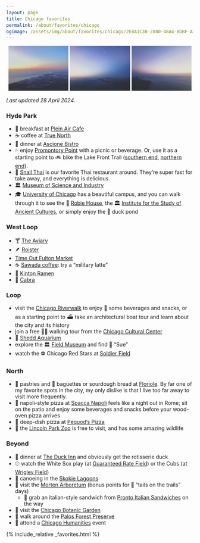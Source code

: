 ```yaml
---
layout: page
title: Chicago favorites
permalink: /about/favorites/chicago
ogimage: /assets/img/about/favorites/chicago/2E8A1C3B-2880-48A4-BDBF-A7F7585E06D1.jpeg
---
```

<div style="width: 100%;"><center>
  <img src="/assets/img/about/favorites/chicago/2E8A1C3B-2880-48A4-BDBF-A7F7585E06D1.jpeg" alt="Chicago sunrise approach, photo 1 of 3" style="width: 32%; max-width: 200px;" />
  <img src="/assets/img/about/favorites/chicago/A1BBA7DC-F575-4A43-BC43-F8E5479B7A77.jpeg" alt="Chicago sunrise approach, photo 2 of 3" style="width: 32%; max-width: 200px;" />
  <img src="/assets/img/about/favorites/chicago/D620F557-C41B-4EA5-BD86-7C3C52476BA6.jpeg" alt="Chicago sunrise approach, photo 3 of 3" style="width: 32%; max-width: 200px;" />
</center></div>

_Last updated 28 April 2024._

### Hyde Park
- 🥐 breakfast at [Plein Air Cafe](https://maps.apple.com/?address=5751%20S%20Woodlawn%20Ave,%20Chicago,%20IL%20%2060637,%20United%20States&auid=17317106175298295220&ll=41.790073,-87.595961&lsp=9902&q=Plein%20Air%20Cafe%20%26%20Eatery)
- ☕️ coffee at [True North](https://maps.apple.com/?address=1323%20E%2057th%20St,%20Chicago,%20IL%20%2060637,%20United%20States&auid=18285316051256051375&ll=41.791278,-87.593841&lsp=9902&q=TrueNorth%20Cafe%20Hyde%20Park)
- 🍝 dinner at [Ascione Bistro](https://maps.apple.com/?address=1500%20E%2055th%20St,%20Chicago,%20IL%20%2060615,%20United%20States&auid=10674875566085671605&ll=41.795348,-87.588721&lsp=9902&q=Ascione%20Bistro)
- 💦 enjoy [Promontory Point](https://maps.apple.com/?address=5491%20S.%20Jean-Baptiste%20Pointe%20DuSable%20Lake%20Shore%20Drive,%20Chicago,%20IL%2060615,%20United%20States&auid=3043761696410100050&ll=41.795928,-87.577525&lsp=9902&q=Promontory%20Point) with a picnic or beverage. Or, use it as a starting point to 🚲 bike the Lake Front Trail ([southern end](https://maps.apple.com/?address=Chicago,%20IL%2060611,%20United%20States&auid=4186466711766065665&ll=41.766320,-87.562720&lsp=9902&q=Lakefront%20Trail), [northern end](https://maps.apple.com/?address=Chicago,%20IL%2060611,%20United%20States&auid=7709229080613504211&ll=41.986591,-87.653997&lsp=9902&q=Lakefront%20Trail)).
- 🐌 [Snail Thai](https://maps.apple.com/?address=1649%20E%2055th%20St,%20Chicago,%20IL%2060615,%20United%20States&auid=465845548283048612&ll=41.795092,-87.584779&lsp=9902&q=The%20Snail%20Thai%20Cuisine) is our favorite Thai restaurant around. They’re super fast for take away, and everything is delicious.
- 🏛️ [Museum of Science and Industry](https://maps.apple.com/?address=5700%20S%20DuSable%20Lake%20Shore%20Drive,%20Chicago,%20IL%2060637,%20United%20States&auid=3147873044780092380&ll=41.790513,-87.582922&lsp=9902&q=Museum%20of%20Science%20and%20Industry,%20Chicago)
- 🎓 [University of Chicago](https://maps.apple.com/?address=5801%20S%20Ellis%20Ave,%20Chicago,%20IL%2060637,%20United%20States&auid=222360845964844126&ll=41.792103,-87.600220&lsp=9902&q=University%20of%20Chicago) has a beautiful campus, and you can walk through it to see the 📐 [Robie House](https://maps.apple.com/?address=5757%20S%20Woodlawn%20Ave,%20Chicago,%20IL%20%2060637,%20United%20States&auid=374072806549190790&ll=41.789811,-87.595928&lsp=9902&q=Frederick%20C.%20Robie%20House), the 🏛️ [Institute for the Study of Ancient Cultures](https://maps.apple.com/?address=1155%20E%2058th%20St,%20Chicago,%20IL%20%2060637,%20United%20States&auid=13845425828580820919&ll=41.789409,-87.597449&lsp=9902&q=Institute%20for%20the%20Study%20of%20Ancient%20Cultures), or simply enjoy the 🦆 duck pond

### West Loop
- 🍸 [The Aviary](https://maps.apple.com/?address=955%20W%20Fulton%20Market,%20Chicago,%20IL%20%2060607,%20United%20States&auid=7150727231679659581&ll=41.886482,-87.651982&lsp=9902&q=The%20Aviary)
- 🪶 [Roister](https://maps.apple.com/?address=951%20W%20Fulton%20Market,%20Chicago,%20IL%20%2060607,%20United%20States&auid=4409570904384129369&ll=41.886599,-87.651810&lsp=9902&q=Roister)
- [Time Out Fulton Market](https://maps.apple.com/?address=916%20W%20Fulton%20Market,%20Chicago,%20IL%2060607,%20United%20States&auid=15044358521693904204&ll=41.886920,-87.650530&lsp=9902&q=Time%20Out%20Market)
- ☕️ [Sawada coffee](https://maps.apple.com/?address=112%20N%20Green%20St,%20Chicago,%20IL%20%2060607,%20United%20States&auid=15228306671429377085&ll=41.883640,-87.648788&lsp=9902&q=Sawada%20Coffee): try a “military latte”
- 🍜 [Kinton Ramen](https://maps.apple.com/?address=163%20N%20Sangamon%20St,%20Chicago,%20IL%20%2060607,%20United%20States&auid=4906119005532631732&ll=41.884928,-87.650711&lsp=9902&q=Kinton%20Ramen)
- 🐐 [Cabra](https://maps.apple.com/?address=200%20N%20Green%20St,%20Chicago,%20IL%2060607,%20United%20States&auid=10449723616408104591&ll=41.885881,-87.649108&lsp=9902&q=Cabra)

### Loop
- visit the [Chicago Riverwalk](https://maps.apple.com/?address=2%20N%20La%20Salle%20St,%20Floor%202,%20Chicago,%20IL%2060602,%20United%20States&auid=17426554822183736752&ll=41.887272,-87.627236&lsp=9902&q=Chicago%20Riverwalk) to enjoy 🍷 some beverages and snacks, or as a starting point to ⛴️ take an architectural boat tour and learn about the city and its history
- join a free 🚶‍♂️ walking tour from the [Chicago Cultural Center](https://maps.apple.com/?address=78%20E%20Washington%20St,%20Chicago,%20IL%20%2060602,%20United%20States&auid=6067168364543969049&ll=41.883576,-87.624948&lsp=9902&q=Chicago%20Cultural%20Center)
- 🐬 [Shedd Aquarium](https://maps.apple.com/?address=1200%20S%20Dusable%20Lake%20Shore%20Dr,%20Chicago,%20IL%2060605,%20United%20States&auid=6135812639410860302&ll=41.867579,-87.613606&lsp=9902&q=Shedd%20Aquarium)
- explore the 🏛️ [Field Museum](https://maps.apple.com/?address=1400%20S%20Dusable%20Lake%20Shore%20Dr,%20Chicago,%20IL%2060605,%20United%20States&auid=2027249941338592107&ll=41.866109,-87.617029&lsp=9902&q=Field%20Museum) and find 🦖 “Sue”
- watch the ⚽️ Chicago Red Stars at [Soldier Field](https://maps.apple.com/?address=1410%20Special%20Olympics%20Drive,%20Chicago,%20IL%2060605,%20United%20States&auid=4074683490398741478&ll=41.862306,-87.616686&lsp=9902&q=Soldier%20Field)

### North
- 🥐 pastries and 🥖 baguettes or sourdough bread at [Floriole](https://maps.apple.com/?address=1220%20W%20Webster%20Ave,%20Chicago,%20IL%20%2060614,%20United%20States&auid=10466231550611170415&ll=41.921849,-87.659204&lsp=9902&q=Floriole). By far one of my favorite spots in the city, my only dislike is that I live too far away to visit more frequently.
- 🍕 napoli-style pizza at [Spacca Napoli](https://maps.apple.com/?address=1769%20W%20Sunnyside%20Ave,%20Chicago,%20IL%20%2060640,%20United%20States&auid=6915981325229687812&ll=41.963220,-87.673636&lsp=9902&q=Spacca%20Napoli%20Pizzeria) feels like a night out in Rome; sit on the patio and enjoy some beverages and snacks before your wood-oven pizza arrives
- 🍕 deep-dish pizza at [Pequod’s Pizza](https://maps.apple.com/?address=2207%20N%20Clybourn%20Ave,%20Chicago,%20IL%20%2060614,%20United%20States&auid=8543306803376454292&ll=41.921831,-87.664508&lsp=9902&q=Pequod's%20Pizza)
- 🦁 the [Lincoln Park Zoo](https://maps.apple.com/?address=2001%20N.%20Clark%20St,%20Chicago,%20IL%2060614,%20United%20States&auid=12760104372783582348&ll=41.920896,-87.633004&lsp=9902&q=Lincoln%20Park%20Zoo) is free to visit, and has some amazing wildlife

### Beyond
- 🦆 dinner at [The Duck Inn](https://maps.apple.com/?address=2701%20S%20Eleanor%20St,%20Chicago,%20IL%20%2060608,%20United%20States&auid=6304733646105153415&ll=41.844401,-87.660154&lsp=9902&q=Duck%20Inn) and obviously get the rotisserie duck
- ⚾️ watch the White Sox play (at [Guaranteed Rate Field](https://maps.apple.com/?address=333%20W%2035th%20St,%20Chicago,%20IL%2060616,%20United%20States&auid=1582473545085192272&ll=41.829811,-87.633577&lsp=9902&q=Guaranteed%20Rate%20Field)) or the Cubs (at [Wrigley Field](https://maps.apple.com/?address=1060%20W%20Addison%20St,%20Chicago,%20IL%20%2060613,%20United%20States&auid=16246086688498290818&ll=41.948224,-87.655460&lsp=9902&q=Wrigley%20Field))
- 🛶 canoeing in the [Skokie Lagoons](https://maps.apple.com/?address=788%E2%80%93794%20N%20Forest%20Way%20Dr,%20Northbrook,%20IL%20%2060062,%20United%20States&auid=17802024203799305960&ll=42.128866,-87.774922&lsp=9902&q=Skokie%20Lagoons)
- 🌳 visit the [Morten Arboretum](https://maps.apple.com/?address=4100%20Illinois%20Route%2053,%20Lisle,%20IL%2060532,%20United%20States&auid=862481568325447181&ll=41.817844,-88.065416&lsp=9902&q=The%20Morton%20Arboretum) (bonus points for 🐶 “tails on the trails” days)
  - 🥪 grab an italian-style sandwich from [Pronto Italian Sandwiches](https://maps.apple.com/?address=8%20E%20First%20St,%20Hinsdale,%20IL%20%2060521,%20United%20States&auid=5956782002297531768&ll=41.801399,-87.928786&lsp=9902&q=Pronto%20Italian%20Sandwiches) on the way
- 🌻 visit the [Chicago Botanic Garden](https://maps.apple.com/?address=1000%20Lake%20Cook%20Road,%20Glencoe,%20IL%2060022,%20United%20States&auid=12175092430782721818&ll=42.145200,-87.785832&lsp=9902&q=Chicago%20Botanic%20Garden)
- 🥾 walk around the [Palos Forest Preserve](https://maps.apple.com/?address=9600%E2%80%939610%20Wolf%20Rd,%20Willow%20Springs,%20IL%20%2060480,%20United%20States&auid=2940417056827028692&ll=41.714355,-87.895142&lsp=9902&q=Palos%20Trail%20System)
- 🎤 attend a [Chicago Humanities](https://www.chicagohumanities.org) event

{% include_relative _favorites.html %}